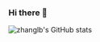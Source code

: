 ### Hi there 👋
![zhanglb's GitHub stats](https://github-readme-stats.vercel.app/api?username=zhanglbthu&show_icons=true&theme=radical)
